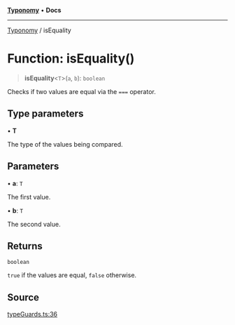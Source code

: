 [**Typonomy**](../README.md) • **Docs**

***

[Typonomy](../globals.md) / isEquality

# Function: isEquality()

> **isEquality**\<`T`\>(`a`, `b`): `boolean`

Checks if two values are equal via the `===` operator.

## Type parameters

• **T**

The type of the values being compared.

## Parameters

• **a**: `T`

The first value.

• **b**: `T`

The second value.

## Returns

`boolean`

`true` if the values are equal, `false` otherwise.

## Source

[typeGuards.ts:36](https://github.com/softcraft-development/typonomy/blob/1b8341dc287f5d4629e29cda9ae815b4e8592c92/src/typeGuards.ts#L36)

